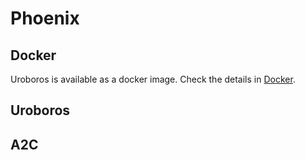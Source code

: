 # Phoenix

## Docker

Uroboros is available as a docker image. 
Check the details in [Docker](Docker).

## Uroboros

## A2C
